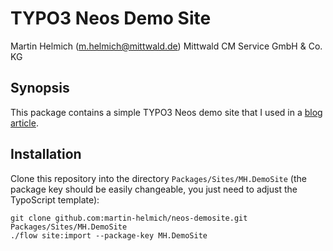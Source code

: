 TYPO3 Neos Demo Site
====================

Martin Helmich (m.helmich@mittwald.de)
Mittwald CM Service GmbH & Co. KG

Synopsis
--------

This package contains a simple TYPO3 Neos demo site that I used in a [blog article](https://blog.mittwald.de/?p=34543).

Installation
------------

Clone this repository into the directory `Packages/Sites/MH.DemoSite` (the package key should be easily changeable, you
just need to adjust the TypoScript template):

    git clone github.com:martin-helmich/neos-demosite.git Packages/Sites/MH.DemoSite
    ./flow site:import --package-key MH.DemoSite